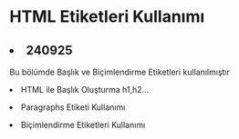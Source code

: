 <h1>HTML Etiketleri Kullanımı</h1>

<h2><li>240925</li></h2>
<p>Bu bölümde Başlık ve Biçimlendirme Etiketleri kullanılmıştır</p>
<p><li>HTML ile Başlık Oluşturma h1,h2...</li></p>
<p><li>Paragraphs Etiketi Kullanımı</li></p>
<p><li>Biçimlendirme Etiketleri Kullanımı</li></p>
